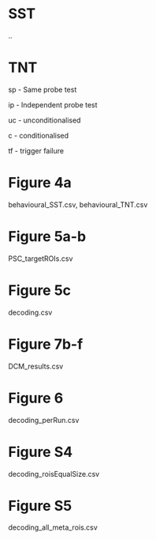# SST
..

# TNT
sp - Same probe test

ip - Independent probe test

uc - unconditionalised

c  - conditionalised

tf - trigger failure

# Figure 4a
behavioural_SST.csv, behavioural_TNT.csv

# Figure 5a-b
PSC_targetROIs.csv

# Figure 5c
decoding.csv

# Figure 7b-f
DCM_results.csv

# Figure 6
decoding_perRun.csv

# Figure S4
decoding_roisEqualSize.csv

# Figure S5
decoding_all_meta_rois.csv

